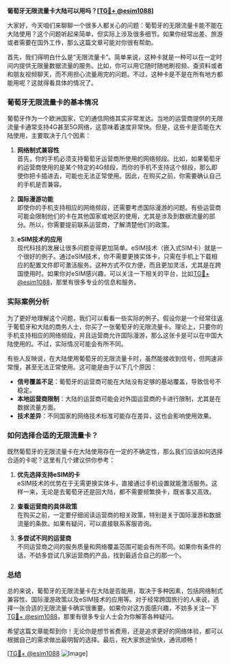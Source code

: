 **葡萄牙无限流量卡大陆可以用吗？[[TG💪+ @esim1088](https://t.me/s/esim1088)]**

大家好，今天咱们来聊聊一个很多人都关心的问题：葡萄牙的无限流量卡能不能在大陆使用？这个问题听起来简单，但实际上涉及很多细节。如果你经常出差、旅游或者需要在国外工作，那么这篇文章可能对你很有帮助。

首先，我们得明白什么是“无限流量卡”。简单来说，这种卡就是一种可以在一定时间内提供无限量数据流量的服务。比如，你可以用它随时随地刷视频、查资料或者和朋友视频聊天，而不用担心流量用完的问题。不过，这种卡是不是在所有地方都能用呢？这就得看具体的情况了。

### 葡萄牙无限流量卡的基本情况

葡萄牙作为一个欧洲国家，它的通信网络其实非常发达。当地的运营商提供的无限流量卡通常支持4G甚至5G网络，这意味着速度非常快。但是，这些卡是否能在大陆使用，主要取决于几个因素：

1. **网络制式兼容性**  
   首先，你的手机必须支持葡萄牙运营商所使用的网络频段。比如，如果葡萄牙的运营商使用的是某个特定的4G频段，而你的手机不支持这个频段，那么即使你把卡插进去，可能也无法正常使用。因此，在购买之前，你需要确认自己的手机是否兼容。

2. **国际漫游功能**  
   即使你的手机支持相应的网络频段，还需要考虑国际漫游的问题。有些运营商可能会限制他们的卡在其他国家或地区的使用，尤其是涉及到数据流量的部分。所以，你需要提前联系运营商，了解清楚他们的政策。

3. **eSIM技术的应用**  
   现代科技的发展让很多问题变得更加简单。eSIM技术（嵌入式SIM卡）就是一个很好的例子。通过eSIM技术，你不需要更换实体卡，只需在手机上下载相应的配置文件即可激活服务。这种方式不仅方便，而且更加灵活，尤其是在跨国使用时。如果你对eSIM感兴趣，可以关注一下相关的平台，比如[TG💪+ @esim1088](https://t.me/s/esim1088)，那里有很多专业的信息和服务。

### 实际案例分析

为了更好地理解这个问题，我们可以看看一些实际的例子。假设你是一个经常往返于葡萄牙和大陆的商务人士，你买了一张葡萄牙的无限流量卡。理论上，只要你的手机支持相应的网络频段，并且运营商允许国际漫游，那么这张卡是可以在中国大陆使用的。不过，实际情况可能会有所不同。

有些人反映说，在大陆使用葡萄牙的无限流量卡时，虽然能接收到信号，但网速非常慢，甚至无法正常使用。这可能是由于以下几个原因：

- **信号覆盖不足**：葡萄牙的运营商可能在大陆没有足够的基站覆盖，导致信号不稳定。
- **本地运营商限制**：大陆的运营商可能会对外国运营商的卡进行限制，尤其是在数据流量方面。
- **技术差异**：不同国家的网络技术标准可能存在差异，这也会影响使用效果。

### 如何选择合适的无限流量卡？

既然葡萄牙的无限流量卡在大陆使用存在一定的不确定性，那么我们应该如何选择合适的卡呢？这里有几个建议供你参考：

1. **优先选择支持eSIM的卡**  
   eSIM技术的优势在于无需更换实体卡，直接通过手机设置就能激活服务。这样一来，无论是去葡萄牙还是回大陆，都不需要频繁换卡，既省事又高效。

2. **查看运营商的具体政策**  
   在购买之前，一定要仔细阅读运营商的相关政策，特别是关于国际漫游和数据流量的条款。如果有疑问，可以直接联系客服咨询。

3. **多尝试不同的运营商**  
   不同运营商之间的服务质量和网络覆盖范围可能会有所不同。如果你有条件的话，不妨多尝试几家运营商的产品，找到最适合自己的那一个。

### 总结

总的来说，葡萄牙的无限流量卡在大陆是否能用，取决于多种因素，包括网络制式兼容性、国际漫游政策以及eSIM技术的应用等。对于经常跨国旅行的人来说，选择一张合适的无限流量卡确实很重要。如果你对这方面感兴趣，不妨多关注一下[TG💪+ @esim1088](https://t.me/s/esim1088)，那里有很多专业人士会为你解答各种疑问。

希望这篇文章能帮到你！无论你是想节省费用，还是追求更好的网络体验，都可以根据自己的需求做出最明智的选择。最后，祝大家旅途愉快，通讯顺畅！

[[TG💪+ @esim1088](https://t.me/s/esim1088) ![Image](https://i.postimg.cc/4NQfJmqS/Snipaste-2025-05-13-00-14-12.png)]